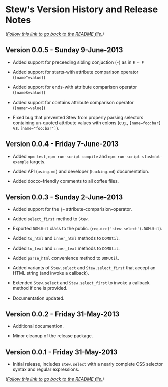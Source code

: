 # Stew's Version History and Release Notes

*([Follow this link to go back to the README file.](../README.html))*

## Version 0.0.5 - Sunday 9-June-2013

 * Added support for preceeding sibling conjuction (`~`) as in `E ~ F`

 * Added support for starts-with attribute comparison operator (`[name^=value]`)

 * Added support for ends-with attribute comparison operator (`[name$=value]`)

 * Added support for contains attribute comparison operator (`[name*=value]`)

 * Fixed bug that prevented Stew from properly parsing selectors containing un-quoted attribute values with colons (e.g., `[name=foo:bar]` vs. `[name="foo:bar"]`).

## Version 0.0.4 - Friday 7-June-2013

 * Added `npm test`, `npm run-script compile` and `npm run-script slashdot-example` targets.

 * Added API (`using.md`) and developer (`hacking.md`) documentation.

 * Added docco-friendly comments to all coffee files.

## Version 0.0.3 - Sunday 2-June-2013

 * Added support for the `|=` attribute-comparision-operator.

 * Added `select_first` method to `Stew`.

 * Exported `DOMUtil` class to the public. (`require('stew-select').DOMUtil`).

 * Added `to_html` and `inner_html` methods to `DOMUtil`.

 * Added `to_text` and `inner_text` methods to `DOMUtil`.

 * Added `parse_html` convenience method to `DOMUtil`.

 * Added variants of `Stew.select` and `Stew.select_first` that accept an HTML string (and invoke a callback).

 * Extended `Stew.select` and `Stew.select_first` to invoke a callback method if one is provided.

 * Documentation updated.

## Version 0.0.2 - Friday 31-May-2013

 * Additional documention.

 * Minor cleanup of the release package.

## Version 0.0.1 - Friday 31-May-2013

 * Initial release, includes `stew.select` with a nearly complete CSS selector syntax and regular expressions.

*([Follow this link to go back to the README file.](../README.html))*
